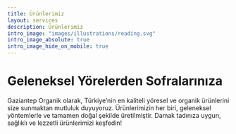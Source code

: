 ```yaml
---
title: Ürünlerimiz
layout: services
description: Ürünlerimiz
intro_image: "images/illustrations/reading.svg"
intro_image_absolute: true
intro_image_hide_on_mobile: true
---
```


# Geleneksel Yörelerden Sofralarınıza

Gaziantep Organik olarak, Türkiye’nin en kaliteli yöresel ve organik ürünlerini size sunmaktan mutluluk duyuyoruz. Ürünlerimizin her biri, geleneksel yöntemlerle ve tamamen doğal şekilde üretilmiştir. Damak tadınıza uygun, sağlıklı ve lezzetli ürünlerimizi keşfedin!
